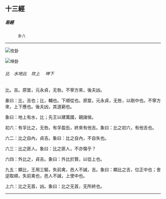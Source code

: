 

## 十三經

##### 易經
　　　`卦八`

* * *

![坎卦](../../imgs/a004.gif)

![坤卦](../../imgs/a002.gif)

###### 比　水地比　坎上 　坤下

比。吉。原筮，元永貞，无咎。不寧方來，後夫凶。

彖曰：比，吉也；比，輔也。下順從也。原筮，元永貞，无咎，以剛中也。不寧方來，上下應也。後夫凶，其道窮也。

象曰：地上有水，比；先王以建萬國，親諸侯。

初六：有孚比之，无咎。有孚盈缶，終來有他吉。象曰：比之初六，有他吉也。

六二：比之自內，貞吉。象曰：比之自內，不自失也。

六三：比之匪人。象曰：比之匪人，不亦傷乎？

六四：外比之，貞吉。象曰：外比於賢，以從上也。

九五：顯比，王用三驅，失前禽，邑人不誡，吉。象曰：顯比之吉，位正中也；舍逆取順，失前禽也，邑人不誡，上使中也。

上六：比之无首，凶。象曰：比之无首，无所終也。

* * *

